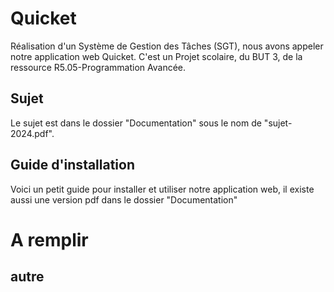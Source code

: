 # Quicket
Réalisation d'un Système de Gestion des Tâches (SGT), nous avons appeler notre application web Quicket.
C'est un Projet scolaire, du BUT 3, de la ressource R5.05-Programmation Avancée.
## Sujet
Le sujet est dans le dossier "Documentation" sous le nom de "sujet-2024.pdf".
## Guide d'installation
Voici un petit guide pour installer et utiliser notre application web, il existe aussi une version pdf dans le dossier "Documentation"
# A remplir

## autre
